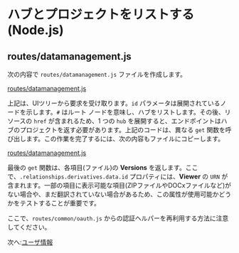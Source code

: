 # ハブとプロジェクトをリストする(Node.js)

## routes/datamanagement.js

次の内容で `routes/datamanagement.js` ファイルを作成します。

[routes/datamanagement.js](_snippets/viewhubmodels/node/routes/datamanagement.1.js '{3}')

上記は、UIツリーから要求を受け取ります。`id` パラメータは展開されているノードを示します。`#` はルート ノードを意味し、ハブをリストします。その後、リソースの `href` が含まれるため、1 つの `hub` を展開すると、エンドポイントはハブのプロジェクトを返す必要があります。上記のコードは、異なる `get` 関数を呼び出します。この作業を完了するには、次の内容もファイルにコピーします。

[routes/datamanagement.js](_snippets/viewhubmodels/node/routes/datamanagement.2.js '{3}')

最後の `get` 関数は、各項目(ファイル)の **Versions** を返します。ここで、`.relationships.derivatives.data.id` プロパティには、**Viewer** の `URN` が含まれます。一部の項目に表示可能な項目(ZIPファイルやDOCxファイルなど)がない場合や、まだ翻訳されていない場合があるため、この属性が使用可能かどうかをテストすることが重要です。

ここで、`routes/common/oauth.js` からの認証ヘルパーを再利用する方法に注意してください。

次へ:[ユーザ情報](oauth/user/readme)